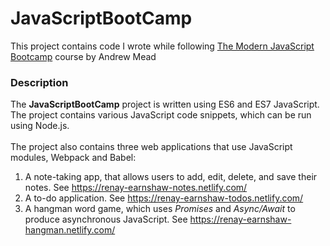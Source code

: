 # JavaScriptBootCamp
This project contains code I wrote while following [The Modern JavaScript Bootcamp](https://www.udemy.com/course/modern-javascript/) course by Andrew Mead

### Description
The __JavaScriptBootCamp__ project is written using ES6 and ES7 JavaScript.
<br>The project contains various JavaScript code snippets, which can be run using Node.js.
<br><br>The project also contains three web applications that use JavaScript modules, Webpack and Babel:
1. A note-taking app, that allows users to add, edit, delete, and save their notes. See https://renay-earnshaw-notes.netlify.com/
2. A to-do application.  See https://renay-earnshaw-todos.netlify.com/
3. A hangman word game, which uses _Promises_ and _Async/Await_ to produce asynchronous JavaScript. See https://renay-earnshaw-hangman.netlify.com/

